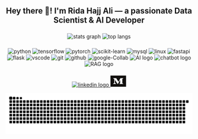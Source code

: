 <h2 align="center">Hey there 👋! I'm Rida Hajj Ali — a passionate Data Scientist & AI Developer</h2>


###

<div align="center">
  <img src="https://github-readme-stats.vercel.app/api?username=RidaHajjAli&hide_title=false&hide_rank=false&show_icons=true&include_all_commits=true&count_private=true&theme=dracula&hide_border=true" height="150" alt="stats graph" />
  <img src="https://github-readme-stats.vercel.app/api/top-langs?username=RidaHajjAli&layout=compact&langs_count=8&theme=dracula&hide_border=true" height="150" alt="top langs" />
</div>

###

<div align="center">
  <img src="https://skillicons.dev/icons?i=python" height="30" alt="python" />
  <img src="https://skillicons.dev/icons?i=tensorflow" height="30" alt="tensorflow" />
  <img src="https://skillicons.dev/icons?i=pytorch" height="30" alt="pytorch" />
  <img src="https://skillicons.dev/icons?i=sklearn" height="30" alt="scikit-learn" />
  <img src="https://skillicons.dev/icons?i=mysql" height="30" alt="mysql" />
  <img src="https://skillicons.dev/icons?i=linux" height="30" alt="linux" />
  <img src="https://skillicons.dev/icons?i=fastapi" height="30" alt="fastapi" />
  <img src="https://skillicons.dev/icons?i=flask" height="30" alt="flask" />
  <img src="https://skillicons.dev/icons?i=vscode" height="30" alt="vscode" />
  <img src="https://skillicons.dev/icons?i=git" height="30" alt="git" />
  <img src="https://skillicons.dev/icons?i=github" height="30" alt="github" />
  <img src="https://img.icons8.com/?size=100&id=lOqoeP2Zy02f&format=png&color=000000" height="30" alt="google-Collab" />
  <img src="https://img.icons8.com/ios-filled/50/000000/artificial-intelligence.png" height="30" alt="AI logo" />
  <img src="https://static.thenounproject.com/png/chatbot-icon-852157-512.png" height="30" alt="chatbot logo" />
  <img src="https://img.icons8.com/ios-filled/50/database.png" height="30" alt="RAG logo" />
</div>

###

<div align="center">
  <a href="https://www.linkedin.com/in/ridahajjali/" target="_blank">
    <img src="https://raw.githubusercontent.com/maurodesouza/profile-readme-generator/master/src/assets/icons/social/linkedin/default.svg" width="42" height="30" alt="linkedin logo" />
  </a>
  <a href="https://medium.com/@ridahajali8" target="_blank">
    <img src="https://raw.githubusercontent.com/edent/SuperTinyIcons/master/images/svg/medium.svg" width="42" height="30" alt="medium logo" />
  </a>
</div>

<p align="center">
  <picture>
    <source media="(prefers-color-scheme: dark)" srcset="https://raw.githubusercontent.com/RidaHajjAli/RidaHajjAli/refs/heads/main/output/pacman-contribution-graph.svg>
    <source media="(prefers-color-scheme: light)" srcset="https://raw.githubusercontent.com/RidaHajjAli/RidaHajjAli/refs/heads/main/output/pacman-contribution-graph.svg">
    <img alt="pacman contribution graph" src="https://raw.githubusercontent.com/RidaHajjAli/RidaHajjAli/refs/heads/main/output/pacman-contribution-graph.svg" style="max-width: 100%;" />
  </picture>
</p>
